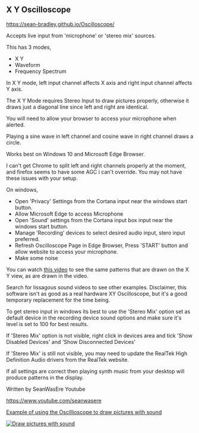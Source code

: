 ## X Y Oscilloscope

https://sean-bradley.github.io/Oscilloscope/

Accepts live input from 'microphone' or 'stereo mix' sources.

This has 3 modes,
- X Y
- Waveform
- Frequency Spectrum

In X Y mode, left input channel affects X axis and right input channel affects Y axis.

The X Y Mode requires Stereo Input to draw pictures properly, otherwise it draws just a diagonal line since left and right are identical.

You will need to allow your browser to access your microphone when alerted.

Playing a sine wave in left channel and cosine wave in right channel draws a circle.

Works best on Windows 10 and Microsoft Edge Browser. 

I can't get Chrome to split left and right channels properly at the moment, and firefox seems to have some AGC i can't override. You may not have these issues with your setup.

On windows, 
- Open 'Privacy' Settings from the Cortana input near the windows start button.
- Allow Microsoft Edge to access Microphone
- Open 'Sound' settings from the Cortana input box input near the windows start button.
- Manage 'Recording' devices to select desired audio input, stero input preferred.
- Refresh Oscilloscope Page in Edge Browser, Press 'START' button and allow website to access your microphone.
- Make some noise

You can watch [this video](https://www.youtube.com/watch?v=JrOP-RJ5p1I) to see the same patterns that are drawn on the X Y view, as are drawn in the video.

Search for lissagous sound videos to see other examples. 
Disclaimer, this software isn't as good as a real hardware XY Oscilloscope, but it's a good temporary replacement for the time being.

To get stereo input in windows its best to use the 'Stereo Mix' option set as default device in the recording device sound options and make sure it's level is set to 100 for best results.

If 'Stereo Mix' option is not visible, right click in devices area and tick 'Show Disabled Devices' and 'Show Disconnected Devices'

If 'Stereo Mix' is still not visible, you may need to update the RealTek High Definition Audio drivers from the RealTek website.

If all settings are correct then playing synth music from your desktop will produce patterns in the display.

Written by SeanWasEre Youtube

https://www.youtube.com/seanwasere


[Example of using the Oscillioscope to draw pictures with sound](https://www.youtube.com/watch?v=JrOP-RJ5p1I)

[![Draw pictures with sound](https://img.youtube.com/vi/JrOP-RJ5p1I/0.jpg)](https://www.youtube.com/watch?v=JrOP-RJ5p1I) 
